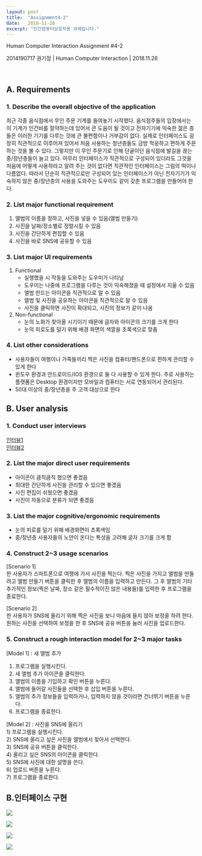 ```yaml
---
layout: post
title:  "Assignment4-2"
date:   2018-11-26
excerpt: "인간컴퓨터상호작용 과제입니다."
---
```


Human Computer Interaction
Assignment #4-2


2014190717 권기정 | Human Computer Interaction | 2018.11.26




 
 
##  A.	 Requirements
### 1. Describe the overall objective of the application
<p>
최근 각종 음식점에서 무인 주문 기계를 들여놓기 시작했다. 음식점주들의 입장에서는 이 기계가 인건비를 절약하는데 있어서 큰 도움이 될 것이고
전자기기에 익숙한 젊은 층들은 이러한 기기를 다루는 것에 큰 불편함이나 거부감이 없다. 실제로 인터페이스도 굉장히 직관적으로 이루어져 있어서 처음 사용하는
청년층들도 금방 적응하고 편하게 주문하는 것을 볼 수 있다. 그렇지만 이 무인 주문기로 인해 단골이던 음식점에 발길을 끊는 중/장년층들이 늘고 있다.
아무리 인터페이스가 직관적으로 구성되어 있더라도 그것을 처음에 어떻게 사용하라고 알려 주는 것이 없다면 직관적인 인터페이스는 그림의 떡이나 다름없다.
따라서 단순히 직관적으로만 구성되어 있는 인터페이스가 아닌 전자기기가 익숙하지 않은 중/장년층의 사용을 도와주는 도우미도 같이 갖춘 프로그램을 만들어야 한다.
</p>  

### 2. List major functional requirement
<p>
	<ol>
	<li>앨범의 이름을 정하고, 사진을 넣을 수 있음(앨범 만들기)</li>
	<li>사진을 날짜/장소별로 정렬시킬 수 있음</li>
	<li>사진을 간단하게 편집할 수 있음</li>
	<li>사진을 바로 SNS에 공유할 수 있음</li>
	</ol>
</p> 

### 3. List major UI requirements
<p>
	<ol>
		<li>Functional
			<ul>
        <li>실행했을 시 작동을 도와주는 도우미가 나타남</li>
        <li>도우미는 나중에 프로그램을 다루는 것이 익숙해졌을 때 설정에서 지울 수 있음</li>
        <li>앨범 만드는 아이콘을 직관적으로 알 수 있음</li>
				<li>앨범 및 사진을 공유하는 아이콘을 직관적으로 알 수 있음</li>
				<li>사진을 클릭하면 사진이 확대되고, 사진의 정보가 같이 나옴</li>
			</ul>
		</li>
		<li>Non-functional
			<ul>
        			<li>눈의 노화가 찾아올 시기이기 때문에 글자와 아이콘의 크기를 크게 한다</li>
		    		<li>눈의 피로도를 덜기 위해 배경 화면의 색깔을 초록색으로 맞춤</li>
      			</ul>
		</li>
	</ol>
</p>

### 4. List other considerations
<p>
	<ul>
        	<li>사용자들이 여행이나 가족들끼리 찍은 사진을 컴퓨터/핸드폰으로 편하게 관리할 수 있게 한다</li>
        	<li>윈도우 환경과 안드로이드/IOS 환경으로 둘 다 사용할 수 있게 한다. 주로 사용하는 플랫폼은 Desktop 환경이지만 모바일과 컴퓨터는 서로 연동되어서 관리된다.</li>
        	<li>50대 이상의 중/장년층을 주 고객 대상으로 한다</li>
	</ul>
</p>
  
## B. User analysis
### 1. Conduct user interviews

<a href="https://www.youtube.com/watch?v=g_1YcLa2pd0">인터뷰1</a></br>
<a href="https://www.youtube.com/watch?v=0Pcphn_9PLs">인터뷰2</a></br>

### 2. List the major direct user requirements
<p>
  <ul>
	<li>아이콘이 큼직큼직 했으면 좋겠음</li>
	<li>최대한 간단하게 사진을 관리할 수 있으면 좋겠음</li>
	<li>사진 편집이 쉬웠으면 좋겠음</li>
	<li>사진이 자동으로 분류가 되면 좋겠음</li>
  </ul>
</p>

### 3. List the major cognitive/ergonomic requirements
<p>
  <ul>
	<li>눈의 피로를 덜기 위해 배경화면이 초록색임</li>
	<li>중/장년층 사용자들의 노안이 온다는 특성을 고려해 글자 크기를 크게 함</li>
  </ul>
</p>

### 4. Construct 2~3 usage scenarios
<p>
	[Scenario 1]</br>
한 사용자가 스마트폰으로 여행에 가서 사진을 찍는다. 찍은 사진을 가지고 앨범을 만들려고 앨범 만들기 버튼을 클릭한 후 앨범의 이름을 입력하고 만든다. 그 후 앨범의 기타 추가적인 정보(찍은 날짜, 장소 같은 필수적이진 않은 내용들)를 입력한 후 프로그램을 종료한다.
</p>
<p>
[Scenario 2]</br>
	한 사용자가 SNS에 올리기 위해 찍은 사진을 보니 마음에 들지 않아 보정을 하려 한다. 원하는 사진을 선택하여 보정을 한 후 SNS에 공유 버튼을 눌러 사진을 업로드한다.
</p>

### 5. Construct a rough interaction model for 2~3 major tasks
<p>
[Model 1] : 새 앨범 추가
	<ol>
		<li>프로그램을 실행시킨다.</li>
		<li>새 앨범 추가 아이콘을 클릭한다.</li>
		<li>앨범의 이름을 기입하고 확인 버튼을 누른다.</li>
		<li>앨범에 들어갈 사진들을 선택한 후 삽입 버튼을 누른다.</li>
		<li>앨범의 추가 정보들을 입력하거나, 입력하지 않을 것이라면 건너뛰기 버튼을 누른다.</li>
		<li>프로그램을 종료한다.</li>
	</ol>
</p>
<p>
[Model 2] : 사진을 SNS에 올리기</br>
1)	프로그램을 실행시킨다.</br>
2)	SNS에 올리고 싶은 사진을 앨범에서 찾아서 선택한다.</br>
3)	SNS에 공유 버튼을 클릭한다.</br>
4)	올리고 싶은 SNS의 아이콘을 클릭한다.</br>
5)	SNS에 사진에 대한 설명을 쓴다.</br>
6)	업로드 버튼을 누른다.</br>
7)	프로그램을 종료한다.</br>
</p>

## B.인터페이스 구현
<p>
	<img src="https://user-images.githubusercontent.com/38854597/49708907-1516f780-fc75-11e8-84ec-c039fb568ea3.png">
</p>
<p>
	<img src="https://user-images.githubusercontent.com/38854597/49709090-054be300-fc76-11e8-8540-cb8473532160.png">
</p>
<p>
	<img src="https://user-images.githubusercontent.com/38854597/49709104-15fc5900-fc76-11e8-8201-7276a7a4e8b1.png">
</p>
<p>
	<img src="https://user-images.githubusercontent.com/38854597/49709112-26143880-fc76-11e8-990c-c6e43738c8fc.png">
</p>
	

